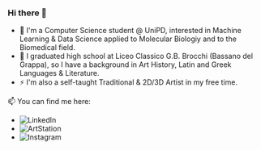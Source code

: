### Hi there 👋

- 🌱 I'm a Computer Science student @ UniPD, interested in Machine Learning & Data Science applied to Molecular Biologiy and to the Biomedical field.
- 💬 I graduated high school at Liceo Classico G.B. Brocchi (Bassano del Grappa), so I have a background in Art History, Latin and Greek Languages & Literature.
- ⚡ I'm also a self-taught Traditional & 2D/3D Artist in my free time.

📫 You can find me here:
- ![LinkedIn](https://www.linkedin.com/in/marcouderzo/)
- ![ArtStation](www.artstation.com/marcouderzo)
- ![Instagram](www.instagram.com/marcouderzo)


<!--
**marcouderzo/marcouderzo** is a ✨ _special_ ✨ repository because its `README.md` (this file) appears on your GitHub profile.

Here are some ideas to get you started:

- 🔭 I’m currently working on ...
- 🌱 I’m currently learning ...
- 👯 I’m looking to collaborate on ...
- 🤔 I’m looking for help with ...
- 💬 Ask me about ...
- 📫 How to reach me: ...
- 😄 Pronouns: ...
- ⚡ Fun fact: ...
-->
